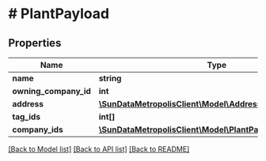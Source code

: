# # PlantPayload

## Properties

Name | Type | Description | Notes
------------ | ------------- | ------------- | -------------
**name** | **string** |  | 
**owning_company_id** | **int** |  | [optional] 
**address** | [**\SunDataMetropolisClient\Model\Address**](Address.md) |  | [optional] 
**tag_ids** | **int[]** |  | [optional] 
**company_ids** | [**\SunDataMetropolisClient\Model\PlantPayloadCompanyIds[]**](PlantPayloadCompanyIds.md) |  | [optional] 

[[Back to Model list]](../../README.md#documentation-for-models) [[Back to API list]](../../README.md#documentation-for-api-endpoints) [[Back to README]](../../README.md)


